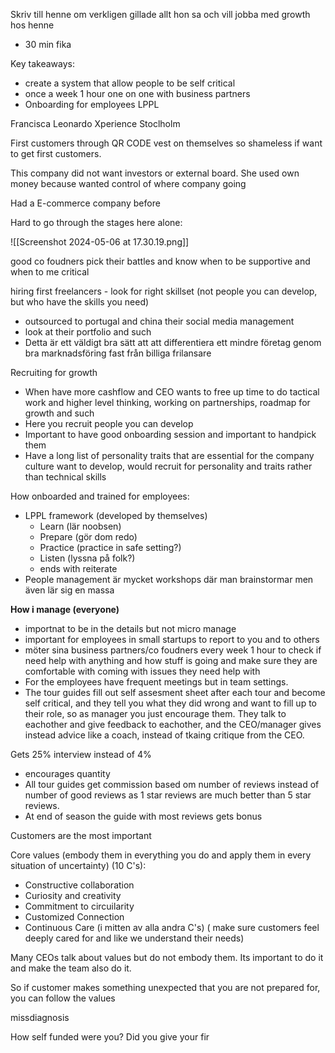 Skriv till henne om verkligen gillade allt hon sa och vill jobba med growth hos henne
- 30 min fika

Key takeaways:
- create a system that allow people to be self critical
- once a week 1 hour one on one with business partners
- Onboarding for employees LPPL



Francisca Leonardo
Xperience Stoclholm

First customers through QR CODE vest on themselves so shameless if want to get first customers.

This company did not want investors or external board. She used own money because wanted control of where company going

Had a E-commerce company before

Hard to go through the stages here alone:

![[Screenshot 2024-05-06 at 17.30.19.png]]


good co foudners pick their battles and know when to be supportive and when to me critical

hiring first freelancers - look for right skillset (not people you can develop, but who have the skills you need)
- outsourced to portugal and china their social media management
- look at their portfolio and such
- Detta är ett väldigt bra sätt att att differentiera ett mindre företag genom bra marknadsföring fast från billiga frilansare

Recruiting for growth
- When have more cashflow and CEO wants to free up time to do tactical work and higher level thinking, working on partnerships, roadmap for growth and such
- Here you recruit people you can develop
- Important to have good onboarding session and important to handpick them
- Have a long list of personality traits that are essential for the company culture want to develop, would recruit for personality and traits rather than technical skills

How onboarded and trained for employees:
- LPPL framework (developed by themselves)
	- Learn (lär noobsen)
	- Prepare (gör dom redo)
	- Practice (practice in safe setting?)
	- Listen (lyssna på folk?)
	- ends with reiterate
- People management är mycket workshops där man brainstormar men även lär sig en massa

**How i manage (everyone)**
- importnat to be in the details but not micro manage
- important for employees in small startups to report to you and to others
- möter sina business partners/co foudners every week 1 hour to check if need help with anything and how stuff is going and make sure they are comfortable with coming with issues they need help with
- For the employees have frequent meetings but in team settings.
- The tour guides fill out self assesment sheet after each tour and become self critical, and they tell you what they did wrong and want to fill up to their role, so as manager you just encourage them. They talk to eachother and give feedback to eachother, and the CEO/manager gives instead advice like a coach, instead of tkaing critique from the CEO.

Gets 25% interview instead of 4%
- encourages quantity
- All tour guides get commission based om number of reviews instead of number of good reviews as 1 star reviews are much better than 5 star reviews.
- At end of season the guide with most reviews gets bonus

Customers are the most important

Core values (embody them in everything you do and apply them in every situation of uncertainty) (10 C's):
- Constructive collaboration
- Curiosity and creativity
- Commitment to circuilarity
- Customized Connection
- Continuous Care (i mitten av alla andra C's) ( make sure customers feel deeply cared for and like we understand their needs)

Many CEOs talk about values but do not embody them. Its important to do it and make the team also do it.

So if customer makes something unexpected that you are not prepared for, you can follow the values

missdiagnosis


How self funded were you? Did you give your fir